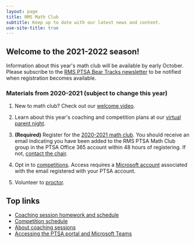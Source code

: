 ```yaml
---
layout: page
title: RMS Math Club
subtitle: Keep up to date with our latest news and content.
use-site-title: true
---
```


## Welcome to the 2021-2022 season!

Information about this year's math club will be available by early October. Please subscribe to the
[RMS PTSA Bear Tracks newsletter](https://emailoctopus.com/lists/b1bc567a-d35d-11ea-a3d0-06b4694bee2a/forms/subscribe)
to be notified when registration becomes available.

### Materials from 2020-2021 (subject to change this year)

1. New to math club? Check out our [welcome video](https://www.youtube.com/watch?v=HP58Q_IAsq8).

1. Learn about this year's coaching and competition plans at our [virtual parent night](https://youtu.be/3r6sB6Tdlic).

1. **(Required)** Register for the [2020-2021 math club](http://rmsptsa.org/Packet/MathClubReg). You should receive an email indicating you have been added to the RMS PTSA Math Club group in the PTSA Office 365 account within 48 hours of registering. If not, [contact the chair](mailto:mathclubchair@rmsptsa.org).

1. Opt in to [competitions](https://rmsptsa.sharepoint.com/:x:/r/sites/mathclub/_layouts/15/Doc.aspx?sourcedoc=%7B571B3375-9DF4-42A2-B345-8313C7182EEF%7D&file=Competitions%20%26%20Teams.xlsx&action=default&mobileredirect=true). Access requires a [Microsoft account](https://account.microsoft.com) associated with the email registered with your PTSA account.

1. Volunteer to [proctor](https://rmsptsa.sharepoint.com/:x:/r/sites/mathclub/_layouts/15/Doc.aspx?sourcedoc=%7B04784B0A-C6F9-42F1-851C-6BA66317BB27%7D&file=Volunteers.xlsx&action=default&mobileredirect=true).

## Top links

- [Coaching session homework and schedule](/schedule)
- [Competition schedule](/competitions)
- [About coaching sessions](/sessions)
- [Accessing the PTSA portal and Microsoft Teams](/portal)
